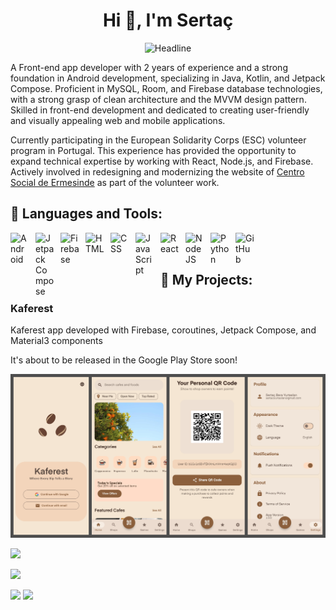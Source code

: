 <h1 align="center">Hi 👋, I'm Sertaç</h1>

<div align=center>
  <img src="https://readme-typing-svg.herokuapp.com?size=40&duration=3000&color=30DC72&center=true&vCenter=true&width=800&height=100&lines=I'm+an+Android+Developer;I'm+a+Web+Developer;I'm+a+Front-end+Developer;I'm+a+Problem+Solver" alt="Headline" />
</div>

A Front-end app developer with 2 years of experience and a strong foundation in Android development, specializing in Java, Kotlin, and Jetpack Compose. Proficient in MySQL, Room, and Firebase database technologies, with a strong grasp of clean architecture and the MVVM design pattern. Skilled in front-end development and dedicated to creating user-friendly and visually appealing web and mobile applications.

Currently participating in the European Solidarity Corps (ESC) volunteer program in Portugal. This experience has provided the opportunity to expand technical expertise by working with React, Node.js, and Firebase. Actively involved in redesigning and modernizing the website of [Centro Social de Ermesinde](https://cse.pt) as part of the volunteer work.





## 🧰 Languages and Tools:

<img align="left" alt="Android" width="30px" style="padding-right:10px;" src="https://cdn.jsdelivr.net/gh/devicons/devicon/icons/android/android-plain.svg" />
<img align="left" alt="Jetpack Compose" width="30px" style="padding-right:10px;" src="https://cdn.jsdelivr.net/gh/devicons/devicon/icons/jetpackcompose/jetpackcompose-plain.svg" />
<img align="left" alt="Firebase" width="30px" style="padding-right:10px;" src="https://cdn.jsdelivr.net/gh/devicons/devicon/icons/firebase/firebase-plain.svg" />
<img align="left" alt="HTML" width="30px" style="padding-right:10px;" src="https://cdn.jsdelivr.net/gh/devicons/devicon/icons/html5/html5-plain.svg" />
<img align="left" alt="CSS" width="30px" style="padding-right:10px;" src="https://cdn.jsdelivr.net/gh/devicons/devicon/icons/css3/css3-plain.svg" />
<img align="left" alt="JavaScript" width="30px" style="padding-right:10px;" src="https://cdn.jsdelivr.net/gh/devicons/devicon/icons/javascript/javascript-plain.svg" />
<img align="left" alt="React" width="30px" style="padding-right:10px;" src="https://cdn.jsdelivr.net/gh/devicons/devicon/icons/react/react-original.svg" />
<img align="left" alt="NodeJS" width="30px" style="padding-right:10px;" src="https://cdn.jsdelivr.net/gh/devicons/devicon/icons/nodejs/nodejs-original.svg" />
<img align="left" alt="Python" width="30px" style="padding-right:10px;" src="https://cdn.jsdelivr.net/gh/devicons/devicon/icons/python/python-plain.svg" />
<img align="left" alt="GitHub" width="30px" style="padding-right:10px;" src="https://cdn.jsdelivr.net/gh/devicons/devicon/icons/github/github-original.svg" />
<br />
<br />


## 🚀 My Projects:

### Kaferest

Kaferest app developed with Firebase, coroutines, Jetpack Compose, and Material3 components

It's about to be released in the Google Play Store soon!

![App Photo](https://raw.githubusercontent.com/sertacyurtaslan/Kaferest/main/photos/githubshowcase.jpg)


![](http://github-profile-summary-cards.vercel.app/api/cards/profile-details?username=sertacyurtaslan&theme=dracula)

![](http://github-profile-summary-cards.vercel.app/api/cards/stats?username=sertacyurtaslan&theme=dracula)

![](http://github-profile-summary-cards.vercel.app/api/cards/repos-per-language?username=sertacyurtaslan&theme=dracula&exclude=typescript)
![](http://github-profile-summary-cards.vercel.app/api/cards/most-commit-language?username=sertacyurtaslan&theme=dracula&exclude=typescript)

